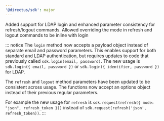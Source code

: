 ```yaml
---
'@directus/sdk': major
---
```


Added support for LDAP login and enhanced parameter consistency for refresh/logout commands. Allowed overriding the mode in refresh and logout commands to be inline with login

::: notice
The `login` method now accepts a payload object instead of separate email and password parameters. 
This enables support for both standard and LDAP authentication, but requires updates to code that previously called `sdk.login(email, password)`. 
The new usage is `sdk.login({ email, password })` or `sdk.login({ identifier, password })` for LDAP.

The `refresh` and `logout` method parameters have been updated to be consistent across usage. The functions now accept an options object instead of their previous regular parameters.

For example the new usage for `refresh` is `sdk.request(refresh({ mode: "json", refresh_token }))` instead of `sdk.request(refresh('json', refresh_token))`.
:::

